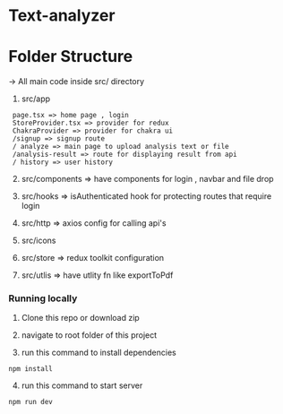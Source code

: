 # Text-analyzer

# Folder Structure

-> All main code inside src/ directory

1. src/app

```
 page.tsx => home page , login
 StoreProvider.tsx => provider for redux
 ChakraProvider => provider for chakra ui
 /signup => signup route
 / analyze => main page to upload analysis text or file
 /analysis-result => route for displaying result from api
 / history => user history
```

2. src/components => have components for login , navbar and file drop

3. src/hooks => isAuthenticated hook for protecting routes that require login

4. src/http => axios config for calling api's

5. src/icons

6. src/store => redux toolkit configuration

7. src/utlis => have utlity fn like exportToPdf

### Running locally

1. Clone this repo or download zip

2. navigate to root folder of this project

3. run this command to install dependencies

```
npm install
```

4. run this command to start server

```
npm run dev
```
